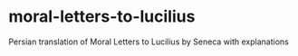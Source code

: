 # moral-letters-to-lucilius
Persian translation of Moral Letters to Lucilius by Seneca with explanations
